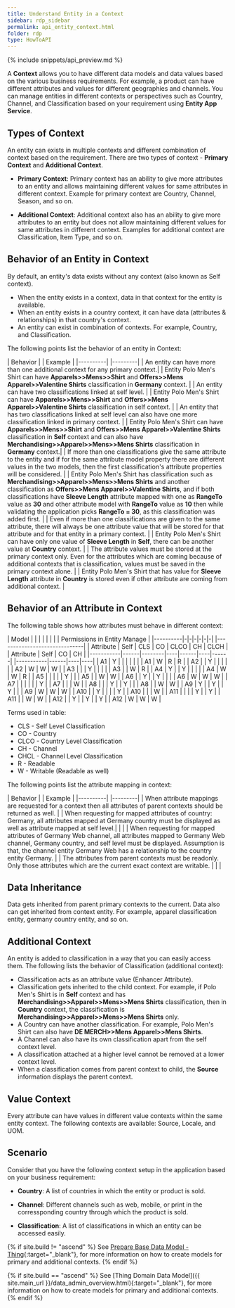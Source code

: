 ```yaml
---
title: Understand Entity in a Context
sidebar: rdp_sidebar
permalink: api_entity_context.html
folder: rdp
type: HowToAPI
---
```


{% include snippets/api_preview.md %}

A **Context** allows you to have different data models and data values based on the various business requirements. For example, a product can have different attributes and values for different geographies and channels. You can manage entities in different contexts or perspectives such as Country, Channel, and Classification based on your requirement using **Entity App Service**.

## Types of Context

An entity can exists in multiple contexts and different combination of context based on the requirement. There are two types of context - **Primary Context** and **Additional Context**.

* **Primary Context**: Primary context has an ability to give more attributes to an entity and allows maintaining different values for same attributes in different context. Example for primary context are Country, Channel, Season, and so on.

* **Additional Context**: Additional context also has an ability to give more attributes to an entity but does not allow maintaining different values for same attributes in different context.
Examples for additional context are Classification, Item Type, and so on.

## Behavior of an Entity in Context

By default, an entity's data exists without any context (also known as Self context). 

* When the entity exists in a context, data in that context for the entity is available. 
* When an entity exists in a country context, it can have data (attributes & relationships) in that country's context. 
* An entity can exist in combination of contexts. For example, Country, and Classification. 

The following points list the behavior of an entity in Context:

| Behavior | | Example |
|----------| |---------|
| An entity can have more than one additional context for any primary context.| | Entity Polo Men's Shirt can have **Apparels>>Mens>>Shirt** and **Offers>>Mens Apparel>>Valentine Shirts** classification in **Germany** context. |
| An entity can have two classifications linked at self level. | | Entity Polo Men's Shirt can have **Apparels>>Mens>>Shirt** and **Offers>>Mens Apparel>>Valentine Shirts** classification in self context. |
| An entity that has two classifications linked at self level can also have one more classification linked in primary context. | | Entity Polo Men's Shirt can have **Apparels>>Mens>>Shirt** and **Offers>>Mens Apparel>>Valentine Shirts** classification in **Self** context and can also have **Merchandising>>Apparel>>Mens>>Mens Shirts** classification in **Germany** context.|
| If more than one classifications give the same attribute to the entity and if for the same attribute model property there are different values in the two models, then the first classification's attribute properties will be considered. | | Entity Polo Men's Shirt has classification such as **Merchandising>>Apparel>>Mens>>Mens Shirts** and another classification as **Offers>>Mens Apparel>>Valentine Shirts**, and if both classifications have **Sleeve Length** attribute mapped with one as **RangeTo** value as **30** and other attribute model with **RangeTo** value as **10** then while validating the application picks **RangeTo = 30**, as this classification was added first. |
| Even if more than one classifications are given to the same attribute, there will always be one attribute value that will be stored for that attribute and for that entity in a primary context. | | Entity Polo Men's Shirt can have only one value of **Sleeve Length** in **Self**, there can be another value at **Country** context. |
| The attribute values must be stored at the primary context only. Even for the attributes which are coming because of additional contexts that is classification, values must be saved in the primary context alone. | | Entity Polo Men's Shirt that has value for **Sleeve Length** attribute in **Country** is stored even if other attribute are coming from additional context. |

## Behavior of an Attribute in Context

The following table shows how attributes must behave in different context: 

| Model    | | | | | | | | Permissions in Entity Manage |
|----------|-|-|-|-|-|-| |------------------------------|
| Attribute | Self | CLS | CO | CLCO | CH | CLCH | | Attribute | Self | CO | CH |
|-----------|------|--------|----|------|----|------| |-----------|------|----|----|
| A1 | Y | | | | | | | A1 | W | R | R |
| A2 | | Y | | | | | | A2 | W | W | W |
| A3 | | | Y | | | | | A3 |  | W | R |
| A4 | Y | | Y | | | | | A4 | W | W | R |
| A5 | | | | | Y | | | A5 |  | W | W |
| A6 | | Y | | Y | | | | A6 | W | W | W |
| A7 | | | | | | Y | | A7 | | | W |
| A8 | | | Y | | Y | | | A8 | | W | W |
| A9 | Y | | Y | | Y | | | A9 | W | W | W |
| A10 | | Y | | | | Y | | A10 | | | W |
| A11 | | | | Y | | Y | | A11 | | W | W |
| A12 | | Y | | Y | | Y | | A12 | W | W | W |

Terms used in table:

* CLS - Self Level Classification
* CO - Country
* CLCO - Country Level Classification
* CH - Channel
* CHCL - Channel Level Classification
* R - Readable
* W - Writable (Readable as well) 

The following points list the attribute mapping in context:

| Behavior | | Example |
|----------| |---------|
| When attribute mappings are requested for a context then all attributes of parent contexts should be returned as well. | | When requesting for mapped attributes of country: Germany, all attributes mapped at Germany country must be displayed as well as attribute mapped at self level.|
| | | When requesting for mapped attributes of Germany Web channel, all attributes mapped to  Germany Web channel, Germany country, and self level must be displayed. Assumption is that, the channel entity Germany Web has a relationship to the country entity Germany. |
| The attributes from parent contexts must be readonly. Only those attributes which are the current exact context are writable. | | |

## Data Inheritance

Data gets inherited from parent primary contexts to the current. Data also can get inherited from context entity. For example, apparel classification entity, germany country entity, and so on.

## Additional Context

An entity is added to classification in a way that you can easily access them. The following lists the behavior of Classification (additional context):

* Classification acts as an attribute value (Enhancer Attribute).
* Classification gets inherited to the child context. For example, if Polo Men's Shirt is in **Self** context and has **Merchandising>>Apparel>>Mens>>Mens Shirts** classification, then in **Country** context, the classification is **Merchandising>>Apparel>>Mens>>Mens Shirts** only. 
* A Country can have another classification. For example, Polo Men's Shirt can also have **DE MERCH>>Mens Apparel>>Mens Shirts**. 
* A Channel can also have its own classification apart from the self context level.
* A classification attached at a higher level cannot be removed at a lower context level.
* When a classification comes from parent context to child, the **Source** information displays the parent context.

## Value Context

Every attribute can have values in different value contexts within the same entity context. The following contexts are available: Source, Locale, and UOM.

## Scenario

Consider that you have the following context setup in the application based on your business requirement:

* **Country**: A list of countries in which the entity or product is sold.

* **Channel**: Different channels such as web, mobile, or print in the corressponding country through which the product is sold.

* **Classification**: A list of classifications in which an entity can be accessed easily.

{% if site.build != "ascend" %}
See [Prepare Base Data Model - Thing](/{{site.data.rdp_links_version.APP}}/dm_prep.html){:target="_blank"}, for more information on how to create models for primary and additional contexts.
{% endif %}

{% if site.build == "ascend" %}
See [Thing Domain Data Model]({{ site.main_url }}/data_admin_overview.html){:target="_blank"}, for more information on how to create models for primary and additional contexts.
{% endif %}